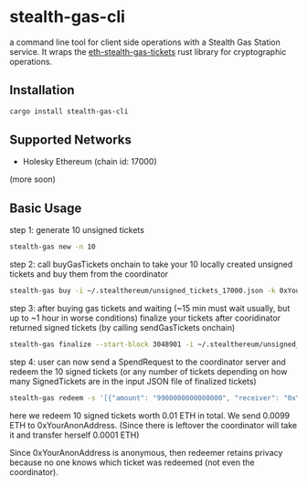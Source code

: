 # stealth-gas-cli

a command line tool for client side operations with a Stealth Gas Station service. It wraps the [eth-stealth-gas-tickets](https://github.com/kassandraoftroy/eth-stealth-gas-tickets) rust library for cryptographic operations.

## Installation

```bash
cargo install stealth-gas-cli
```

## Supported Networks

- Holesky Ethereum (chain id: 17000)

(more soon)

## Basic Usage

step 1: generate 10 unsigned tickets

```bash
stealth-gas new -n 10
```

step 2: call buyGasTickets onchain to take your 10 locally created unsigned tickets and buy them from the coordinator

```bash
stealth-gas buy -i ~/.stealthereum/unsigned_tickets_17000.json -k 0xYourPrivateKey
```

step 3: after buying gas tickets and waiting (~15 min must wait usually, but up to ~1 hour in worse conditions) finalize your tickets after cooridinator returned signed tickets (by calling sendGasTickets onchain)

```bash
stealth-gas finalize --start-block 3048901 -i ~/.stealthereum/unsigned_tickets_17000.json
```

step 4: user can now send a SpendRequest to the coordinator server and redeem the 10 signed tickets (or any number of tickets depending on how many SignedTickets are in the input JSON file of finalized tickets)

```bash
stealth-gas redeem -s '[{"amount": "9900000000000000", "receiver": "0xYourAnonAddress"}]' -i ~/.stealthereum/finalized_tickets_17000.json
```

here we redeem 10 signed tickets worth 0.01 ETH in total. We send 0.0099 ETH to 0xYourAnonAddress. (Since there is leftover the coordinator will take it and transfer herself 0.0001 ETH)

Since 0xYourAnonAddress is anonymous, then redeemer retains privacy because no one knows which ticket was redeemed (not even the coordinator).
